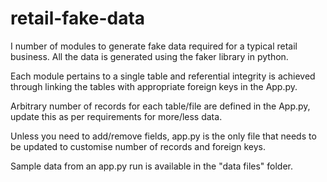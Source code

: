 # retail-fake-data
I number of modules to generate fake data required for a typical retail business.  All the data is generated using the faker library in python.

Each module pertains to a single table and referential integrity is achieved through linking the tables with appropriate foreign keys in the App.py.

Arbitrary number of records for each table/file are defined in the App.py, update this as per requirements for more/less data.

Unless you need to add/remove fields, app.py is the only file that needs to be updated to customise number of records and foreign keys.

Sample data from an app.py run is available in the "data files" folder.
